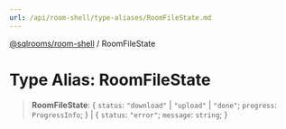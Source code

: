 ```yaml
---
url: /api/room-shell/type-aliases/RoomFileState.md
---
```

[@sqlrooms/room-shell](../index.md) / RoomFileState

# Type Alias: RoomFileState

> **RoomFileState**: { `status`: `"download"` | `"upload"` | `"done"`; `progress`: `ProgressInfo`; } | { `status`: `"error"`; `message`: `string`; }
